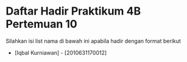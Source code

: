 # Daftar Hadir Praktikum 4B Pertemuan 10
Silahkan isi list nama di bawah ini apabila hadir dengan format berikut

- [Iqbal Kurniawan] - [2010631170012]
